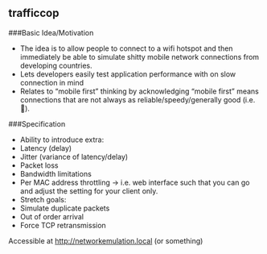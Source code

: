 ## trafficcop

###Basic Idea/Motivation
* The idea is to allow people to connect to a wifi hotspot and then immediately be able to simulate shitty mobile network connections from developing countries.
* Lets developers easily test application performance with on slow connection in mind
* Relates to “mobile first” thinking by acknowledging “mobile first” means connections that are not always as reliable/speedy/generally good (i.e. 💩).

###Specification
* Ability to introduce extra:
 * Latency (delay)
 * Jitter (variance of latency/delay)
 * Packet loss
 * Bandwidth limitations
 * Per MAC address throttling → i.e. web interface such that you can go and adjust the setting for your client only.
* Stretch goals:
 * Simulate duplicate packets
 * Out of order arrival
 * Force TCP retransmission

Accessible at http://networkemulation.local (or something)
